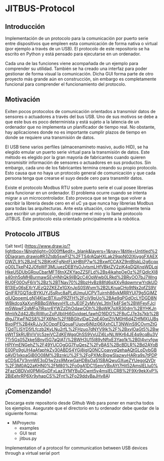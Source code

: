 
# JITBUS-Protocol

## Introducción

Implementación de un protocolo para la comunicación por puerto serie entre dispositivos que empleen esta comunicación de forma nativa o virtual (por ejemplo a través de un USB). El protocolo de este repositorio se ha escrito en Python y está pensado para ejecutarse en un ordenador. 

Cada una de las funciones viene acompañada de un ejemplo para comprender su utilidad. También se ha creado una interfaz para poder gestionar de forma visual la comunicación. Dicha GUI forma parte de otro proyecto más grande aún en construcción, sin embargo es completamente funcional para comprender el funcionamiento del protocolo.

## Motivación

Exiten pocos protocolos de comunicación orientados a transmisir datos de sensores o actuadores a través del bus USB. Uno de sus motivos se debe a que este bus es poco determinista y está sujeto a la latencia de un ordenador que no implementa un planificador de tiempo real. No obstante, hay aplicaciones donde no es importante cumplir plazos de tiempo en donde se requiere una transmisión de datos.

El USB tiene varios perfiles (almacenamineto masivo, audio HID), se ha elegido emular un puerto serie virtual para la transmisión de datos. Este método es elegido por la gran mayoria de fabricantes cuando quieren transmisitir información de sensores o actuadores en sus productos. Sin embargo, cada uno de los fabricantes termina creando su propio protocolo. Esto causa que no haya un protocolo general de comunicación y que cada persona tenga que crearse el suyo desde cero para transmitir datos. 

Existe el protocolo Modbus RTU sobre puerto serie el cual posee librerias para funcionar en un ordenador. El problema ocurre cuando se intenta migrar a un microcontrolador. Esto provoca que se tenga que volver a escribir la libreria desde cero en el uC ya que nunca hay librerias Modbus para todas las arquitecturas. Ante esta situación, como igualmente tenia que escribir un protocolo, decidí crearme el mio y lo llamé protocolo JITBUS. Este protocolo esta orientado principalmente a la robótica.

## Protocolo JITBUS

![alt text] (https://www.draw.io/?lightbox=1&highlight=0000ff&edit=_blank&layers=1&nav=1&title=Untitled%20Diagram.drawio#R3Ztdb5swFIZ%2FTS4rAQaHXLak29qpN02lXjvggFXAEXGWZL9%2BJnE%2BiKnKFgNntFLkHBtjP7w%2BxwfCCAXZ9ntBlskLj2g6cqxoO0LTkeP42JOfpWF3MLiuezDEBYsOJvtsmLHfVBktZV2ziK4qDQXnqWDLqjHkeU5DUbGRouCbarMFT6tnXZKYaoZZSFLd%2Bs4ikahpOeOz%2FQdlcXI8s40nh5qMHBurmawSEvHNhQk9jlBQcC4OpWwb0LRkd%2BRyOO7bJ7WngRU0F00OyF6iV%2Bz%2BTNav70%2BbzHvBz88fd6qXXyRdqwmrwYrdkUDB13lEy06sEXrYJEzQ2ZKEZe1GXnJpS0SWym%2B2LKruaCHo9tNx2qfZS9VQnlFR7GQTdcBYKUYJ5sRvc8aPLdUmuUCPVTuirnh86vkMRRYUl79g5GiMZoIUQpoemLgN14KlacBTXuyPRZFH%2FciV9pUo%2BAe9qPGdOcLYDGD8NWBkdcgXaXynRBBpSWkeyxH1LchJE0F2yMvVeL3tlnTk4FSe%2BWFeyFJclm5WpwF2qMFq7lRsnr6YWZzDhOdawODh%2BpWK7qXR30dm%2BYHKJnMmVkZd42JBcRjWucZoPJlbliHi6GvidqeLfawhD16DO%2F8uCJ7e3s7kb%2BdtgJ7XwFN2S8%2FX6Nn%2Ff8BGltvIDaC2qE40qtZtVM0H6d4ZHfMXUJBsBxolPf%2B4kRJJy3COpqFEQouaFUuov6iNIzj06XxhCLT3NWinS9COvmZtGTQdTLISYD5fLfczb2KyLNu2rfL%2FHzuo7dNYV9Ik%2F%2BxylOaGt5%2BwpWtTSkRUBVjVVc5zeiVCZdKEWgqOhSS9VxUZi6LyNLWKr64JE4q9cqBu3V7Tr5Gs05Zkke5BnyI5G7aQlATj%2BWH3U15l89vNftxE3Yap1k%2B0l4vryfgwHPIYmENGehZ%2F49YUCOgGG7FuQesZ%2FyBAS%2BcBDLR%2Bd2AYoBE00Po9gUH4aAfaphkZv30ABDS4YGj8jgIQ0NCCoavvqQehaAQtGLoDvbGBoAVD1xkoaGjB0O08M%2BznkU%2F%2FoPXMcBigwSlazwyHARra9s7tPDPsCDS47V3nmWE3oD1w2zs9MxwGaHDBsOa51SBAQwuGXueZYUegoQVDr%2F3M0AQ2aKHN0%2FM80%2Fo0gA1DC1SenrVBxAYt7Hjt52AmsIELIu0%2FazOBDVxI0PMjiGoDFxLaz3YMYBuDCwnt5y4msIELCRB%2F9Xr9ekXvP%2BjEehrRP6Xr9yhapCS%2Fnt%2Fo29ddvBaJHv8A)


## ¡Comenzando!

Descarga este repositorio desde Github Web para poner en marcha todos los ejemplos. Asegurate que el directorio en tu ordenador debe quedar de la siguiente forma:
      
* MiProyecto
   * examples
   * GUI test
   * jitbus.py
           

       





 Implementation of a protocol for communication between USB devices through a virtual serial port
